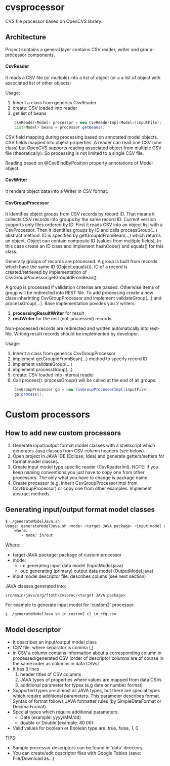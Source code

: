 # cvsprocessor
CVS file processor based on OpenCVS library.

## Architecture
Project contains a general layer contains CSV reader, writer and group-processor components.

#### CsvReader
It reads a CSV file (or multiple) into a list of object (or a a list of object with associated list of other objects)

Usage:
1. Inherit a class from generics CsvReader
2. create: CSV loaded into reader
3. get list of beans

```Java
    CsvReader<Model> processor = new CsvReaderImpl<Model>(inputFile);
    List<Model> beans = processor.getBeans()
```
CSV field mapping during processing based on annotated model objects. CSV fields mapped into object properties.
A reader can read one CSV (one class) but OpenCVS supports reading associated object from multiple CSV file (theoratically).
So processing is not limited to a single CSV file.
  
Reading based on @CsvBindByPosition property annotations of Model object.

#### CsvWriter
It renders object data into a Writer in CSV format.


#### CsvGroupProcessor
It identifies object groups from CSV records by record ID. That means it collects CSV records into groups by the same record ID.
Current version supports only files ordered by ID. First it reads CSV into an object list with a CsvProcessor. Then it identifies groups by ID and calls processGroup(...) abstract method. ID is specified by getGroupIdFromBean(...) which returns an object. Object can contain composite ID (values from multiple fields). In this case create an ID class and implement hashCode() and equals() for this class.

Generally groups of records are processed. A group is built from records which have the same ID (Object.equals()). ID of a record is created/retrieved by implementation of CsvGroupProcessor.getGroupIdFromBean().

A group is processed if validation criterias are passed. Otherwise items of group will be redirected into REST file.
To add processing create a new class inherinting CsvGroupProcessor and implement validateGroup(...) and processGroup(...).
Base implementation povides you 2 writers:
1. __processingResultWriter__ for result
2. __restWriter__ for the rest (not-processed) records.

Non-processed records are redirected and written automatically into rest-file. Writing result records should be implemented by developer.

Usage:
1. Inherit a class from generics CsvGroupProcessor
2. implement getGroupIdFromBean(...) method to specify record ID
3. implement validateGroup(...)
3. implement processGroup(...)
4. create: CSV loaded into internal reader
5. Call process(). processGroup() will be called at the end of all groups.

```Java
    CsvGroupProcessor gp = new CsvGroupProcessorImpl(inputFile);
    gp.process();
```


# Custom processors
## How to add new custom processors
1. Generate input/output format model classes with a shellscript which generates Java classes from CSV column headers (see below).
2. Open project in JAVA IDE (Eclipse, Idea) and generate getters/setters for format model classes.
3. Create input model type specific reader (CsvReaderIml). NOTE: if you keep naming conventions you just have to copy one from other processors. The only what you have to change is package name.
4. Create processor (e.g. inherit CsvGroupProcessorImpl from CsvGroupProcessor) or copy one from other examples. Implement abstract methods.
    
## Generating input/output format model classes
```bash
$ ./generateModelJava.sh
Usage: generateModelJava.sh <mode> <target JAVA package> <input model descriptor file>
    where:
       - mode: in/out
```
Where:
- target JAVA package: package of custom processor
- mode:
    - in: generating input data model (InputModel.java)
    - out: generating (primary) output data model (OutputModel.java)
- input model descriptor file: describes colums (see next section)    

JAVA classes generated into:

    src/main/java/org/ftoth/cvsproc/<target JAVA package>

For example to generate input model for 'custom2' processor:

```bash
$ ./generateModelJava.sh in custom2 c2_in_cfg.csv
```
## Model descriptor
- It describes an input/output model class
- CSV file, where separator is comma (,)
- in CSV a column contains information about a corresponding column in processed/generated CSV 
  (order of descriptor columns are of course in the same order as columns in data CSVs)
- It has 3 lines
    1. header titles of CSV columns
    2. JAVA types of properties where values are mapped from data CSVs
    3. additional parameter for types (e.g date or number format)
- Supported types are almost all JAVA types, but there are special types which require additional parameters. This parameter describes format. Syntax of format follows JAVA formatter rules (by SimpleDateFormat or DecimalFormat)
- Special types which require additional parameters:
    - Date (example: yyyy/MM/dd)
    - double or Double (example: #0.00)
- Valid values for boolean or Boolean type are: true, false, 1, 0

TIPS:
- Sample processor descriptors can be found in 'data' directory.
- You can create/edit descriptor files with Google Tables (save: File/Download as...)
    

